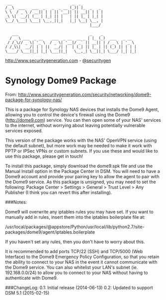 ```
 __                           _  _          
/ _\  ___   ___  _   _  _ __ (_)| |_  _   _ 
\ \  / _ \ / __|| | | || '__|| || __|| | | |
_\ \|  __/| (__ | |_| || |   | || |_ | |_| |
\__/ \___| \___| \__,_||_|   |_| \__| \__, |
                                      |___/ 

   ___                                _    _               
  / _ \ ___  _ __    ___  _ __  __ _ | |_ (_)  ___   _ __  
 / /_\// _ \| '_ \  / _ \| '__|/ _` || __|| | / _ \ | '_ \ 
/ /_\\|  __/| | | ||  __/| |  | (_| || |_ | || (_) || | | |
\____/ \___||_| |_| \___||_|   \__,_| \__||_| \___/ |_| |_|
```

http://www.securitygeneration.com - [@securitygen](https://twitter.com/securitygen)

Synology Dome9 Package
===

From: http://www.securitygeneration.com/security/networking/dome9-package-for-synology-nas/

This is a package for Synology NAS devices that installs the Dome9 Agent, allowing you to control the device's firewall using the Dome9 (http://dome9.com) service. You can then open some of your NAS' services to the internet, without worrying about leaving potentially vulnerable services exposed.

This version of the package works with the NAS' OpenVPN service (using the default subnet), but more work may be needed to make it work with PPTP or IPSec VPNs or custom subnets. If you use these and would like to use this package, please get in touch!

To install this package, simply download the dome9.spk file and use the Manual Install option in the Package Center in DSM. You will need to have a Dome9 account and provide your pairing key to allow the agent to pair with the Dome9 service. As this package is unsigned, you may need to set the following: Package Center > Settings > General > Trust Level > Any Publisher (I think you can revert this after installing).

###Notes:

Dome9 will overwrite any iptables rules you may have set. If you want to manually add in rules, insert them into the iptables boilerplate file at:

/usr/local/packages/@appstore/Python/usr/local/lib/python2.7/site-packages/dome9/agent/iptables.boilerplate

If you haven't set any rules, then you don't have to worry about this.

It is recommended to add ports TCP/22 (SSH) and TCP/5000 (Web Interface) to the Dome9 Emergency Policy Configuration, so that you retain the ability to connect to your NAS in the event it cannot communicate with the Dome9 service. You can also whitelist your LAN's subnet (ie. 192.168.0.0/24) to allow you to connect to your NAS without having to authenticate with Dome9.


###ChangeLog:
0.1: Initial release (2014-06-13)
0.2: Updated to support DSM 5.1 (2015-02-15)
